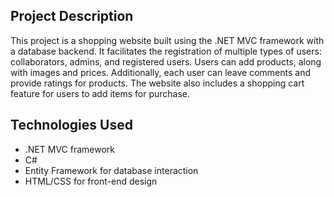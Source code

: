 ## Project Description

This project is a shopping website built using the .NET MVC framework with a database backend. It facilitates the registration of multiple types of users: collaborators, admins, and registered users. Users can add products, along with images and prices. Additionally, each user can leave comments and provide ratings for products. The website also includes a shopping cart feature for users to add items for purchase.

## Technologies Used

- .NET MVC framework
- C#
- Entity Framework for database interaction
- HTML/CSS for front-end design
